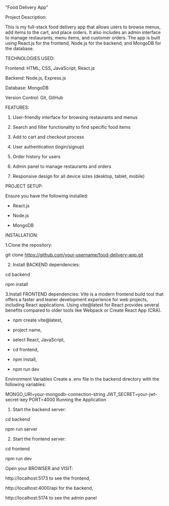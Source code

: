 "Food Delivery App"

 Project Description:

 This is my full-stack food delivery app that allows users to browse menus, add items to the cart, and place orders. It also includes an admin interface to manage restaurants, menu 
 items, and customer orders. The app is built using React.js for the frontend, Node.js for the backend, and MongoDB for the database.

 TECHNOLOGIES USED:

 Frontend: HTML, CSS, JavaScript, React.js

 Backend: Node.js, Express.js

 Database: MongoDB

 Version Control: Git, GitHub

FEATURES:

1. User-friendly interface for browsing restaurants and menus

2. Search and filter functionality to find specific food items

3. Add to cart and checkout process

4. User authentication (login/signup)

5. Order history for users

6. Admin panel to manage restaurants and orders

7. Responsive design for all device sizes (desktop, tablet, mobile)

PROJECT SETUP:

Ensure you have the following installed:

* React.js
 
* Node.js
 
* MongoDB

INSTALLATION:

1.Clone the repository:

git clone https://github.com/your-username/food-delivery-app.git

2. Install BACKEND dependencies:

cd backend

npm install

3.Install FRONTEND dependencies: Vite is a modern frontend build tool that offers a faster and leaner development experience for web projects, including React applications. Using vite@latest for React provides several benefits compared to older tools like Webpack or Create React App (CRA).

* npm create vite@latest,

* project name,

* select React, JavaScript,

* cd frontend,

* npm install,

* npm run dev

Environment Variables
Create a .env file in the backend directory with the following variables:

MONGO_URI=your-mongodb-connection-string
JWT_SECRET=your-jwt-secret-key
PORT=4000
Running the Application

1. Start the backend server:

cd backend

npm run server

2. Start the frontend server:

cd frontend

npm run dev

Open your BROWSER and VISIT:

http://localhost:5173 to see the frontend, 

http://localhost:4000/api for the backend, 

http://localhost:5174 to see the admin panel

